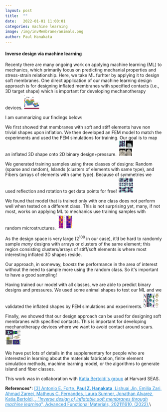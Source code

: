 ```yaml
---
layout: post
title:  ""
date:   2022-01-01 11:00:01
categories: machine learning 
image: /img/invMembrane/animals.png
author: Paul Hanakata
---
```

#### Inverse design via machine learning
Recenty there are many ongoing work on applying machine learning (ML) to mechanics, which primarily focus on predicting mechanial properties and stress-strain relationship. Here, we take ML furhter by applying it to design soft membranes. One direct application of our machine learning  design approach is for designing inflated membranes with specified contacts (i.e., 3D target shape) which is important for developing mechanotherapy devices. 
<img src="/img/invMembrane/scars1.png" width="50" height="50" />

I am summarizing our findings below:

We first showed that membranes with soft and stiff elements have non trivial shapes upon inflation. We then developed an FEM model to match the experiments and used the FEM simulations for training. Our goal is to map an inflated 3D shape onto 2D binary design+pressure.
<img src="/img/invMembrane/experiment.png" width="50" height="50" />


We generated training samples using three classes of designs: Random (sparse and random), Islands (clusters of elements with same type), and Fibers (arrays of elements with same type). Because of symmetries we used reflection and rotation to get data points for free!
<img src="/img/invMembrane/training.png" width="50" height="50" />


We found that model that is trained only with one class does not perform well when tested on a different class. This is not surprising yet, many, if not most, works on applying ML to mechanics use training samples with random microstructures.
<img src="/img/invMembrane/performance_diff_training.png" width="50" height="50" />

As the design space is very large ($2^100$ in our case), it’d be hard to randomly sample *many* designs with arrays or clusters of the same element; this region consisting clusters/arrays of stiff/soft elements is where most interesting inflated 3D shapes reside.

Our approach, in someway, *boosts* the performance in the area of interest without the need to sample more using the random class. So it's important to have a good sampling!

Having trained our model with all classes, we are able to predict binary designs and pressures. We used some animal shapes to test our ML and we validated the inflated shapes by FEM simulations and experiments.
<img src="/img/invMembrane/animals.png" width="50" height="50" />

Finally, we showed that our design approach can be used for designing soft membranes with specified contacts. This is important for developing mechanotherapy devices where we want to avoid contact around scars.
<img src="/img/invMembrane/scars2.png" width="50" height="50" />


We have put lots of details in the supplementary for people who are interested in learning about the materials fabrication, finite element simulation methods, machine learning model, or the algorithms to generate island and fiber classes.


This work was in collaboration with <a href="https://bertoldi.seas.harvard.edu/" style="color:#268cd7">Katia Bertoldi's group</a> at Harvard SEAS.

**References***:
<a href="https://onlinelibrary.wiley.com/doi/abs/10.1002/adfm.202111610" style="color:#268cd7">[3] Antonio E. Forte, **Paul Z. Hanakata**, Lishuai Jin, Emilia Zari, Ahmad Zareei, Matheus C. Fernandes, Laura Sumner, Jonathan Alvarez, Katia Bertoldi, , "*Inverse design of inflatable soft membranes through machine learning*", Advanced Functional Materials, 202111610, (2022).</a>\\






